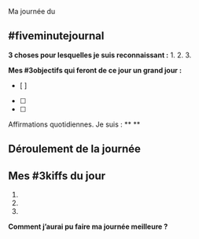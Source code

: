 Ma journée du 

## #fiveminutejournal

**3 choses pour lesquelles je suis reconnaissant :**
1. 
2. 
3. 

**Mes #3objectifs qui feront de ce jour un grand jour :**
- [ ] 
- [ ] 
- [ ] 

Affirmations quotidiennes. Je suis : ** **

## Déroulement de la journée


## Mes #3kiffs du jour
1.
2.
3.

**Comment j’aurai pu faire ma journée meilleure ?**